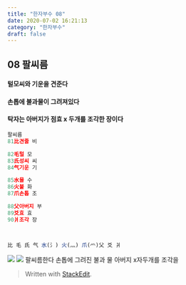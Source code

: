 ```yaml
---
title: "한자부수 08"
date: 2020-07-02 16:21:13
category: "한자부수"
draft: false
---
```

## 08 팔씨름
#### 털모씨와 기운을 견준다
#### 손톱에 불과물이 그려져있다
#### 탁자는 아버지가 점효 x 두개를 조각한 장이다
```js
팔씨름
81比견줄 비

82毛털 모
83氏성씨 씨
84气기운 기

85水물 수
86火불 화
87爪손톱 조

88父아버지 부
89爻효 효
90爿조각 장



比 毛 氏 气 水(氵) 火(灬) 爪(爫)父 爻 爿
```
![](https://i.ibb.co/HHyZMkZ/2020-07-02-11-33-53.png)
![](https://i.ibb.co/0Vzb4LQ/2020-06-26-11-19-45.png)
팔씨름한다
손톱에 그려진 불과 물
아버지 x자두개를  조각을 
> Written with [StackEdit](https://stackedit.io/).
<!--stackedit_data:
eyJoaXN0b3J5IjpbLTE2ODE1MTA3NzEsLTE4NjA0MDY4MDgsMT
Y5MTUyNTI1NCwtMjk1OTUxNDQsODQ3NzMzODQ4LC0xNTcxNzEz
ODc2LDE2NTY0MjM2NzIsLTYwOTM5OTA3MF19
-->